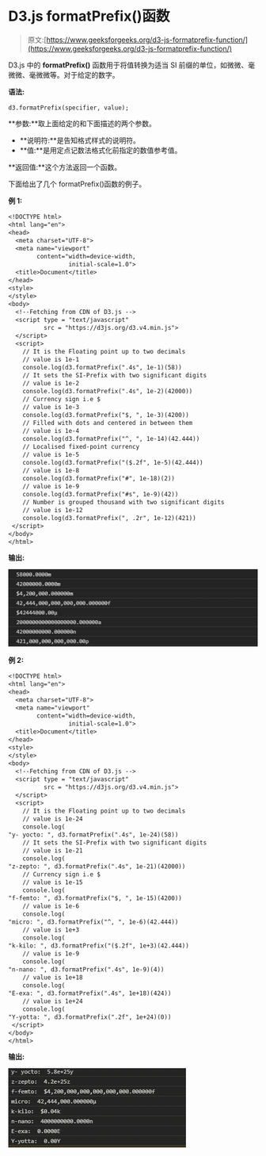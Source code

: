 # D3.js formatPrefix()函数

> 原文:[https://www.geeksforgeeks.org/d3-js-formatprefix-function/](https://www.geeksforgeeks.org/d3-js-formatprefix-function/)

D3.js 中的 **formatPrefix()** 函数用于将值转换为适当 SI 前缀的单位，如微微、毫微微、毫微微等。对于给定的数字。

**语法:**

```
d3.formatPrefix(specifier, value);
```

**参数:**取上面给定的和下面描述的两个参数。

*   **说明符:**是告知格式样式的说明符。
*   **值:**是用定点记数法格式化前指定的数值参考值。

**返回值:**这个方法返回一个函数。

下面给出了几个 formatPrefix()函数的例子。

**例 1:**

```
<!DOCTYPE html>
<html lang="en">
<head>
  <meta charset="UTF-8">
  <meta name="viewport" 
        content="width=device-width, 
                 initial-scale=1.0">
  <title>Document</title>
</head>
<style>
</style>
<body>
  <!--Fetching from CDN of D3.js -->
  <script type = "text/javascript" 
          src = "https://d3js.org/d3.v4.min.js">
  </script>
  <script>
    // It is the Floating point up to two decimals
    // value is 1e-1
    console.log(d3.formatPrefix(".4s", 1e-1)(58))
    // It sets the SI-Prefix with two significant digits
    // value is 1e-2
    console.log(d3.formatPrefix(".4s", 1e-2)(42000))
    // Currency sign i.e $
    // value is 1e-3
    console.log(d3.formatPrefix("$, ", 1e-3)(4200))
    // Filled with dots and centered in between them
    // value is 1e-4
    console.log(d3.formatPrefix("^, ", 1e-14)(42.444))
    // Localised fixed-point currency
    // value is 1e-5
    console.log(d3.formatPrefix("($.2f", 1e-5)(42.444))
    // value is 1e-8
    console.log(d3.formatPrefix("#", 1e-18)(2))
    // value is 1e-9
    console.log(d3.formatPrefix("#s", 1e-9)(42))
    // Number is grouped thousand with two significant digits
    // value is 1e-12
    console.log(d3.formatPrefix(", .2r", 1e-12)(421))
 </script>
</body>
</html>
```

**输出:**

![](img/beb765a568f53ab62a9922d9fad51b60.png)

**例 2:**

```
<!DOCTYPE html>
<html lang="en">
<head>
  <meta charset="UTF-8">
  <meta name="viewport"
        content="width=device-width, 
                 initial-scale=1.0">
  <title>Document</title>
</head>
<style>
</style>
<body>
  <!--Fetching from CDN of D3.js -->
  <script type = "text/javascript" 
          src = "https://d3js.org/d3.v4.min.js">
  </script>
  <script>
    // It is the Floating point up to two decimals
    // value is 1e-24
    console.log(
"y- yocto: ", d3.formatPrefix(".4s", 1e-24)(58))
    // It sets the SI-Prefix with two significant digits
    // value is 1e-21
    console.log(
"z-zepto: ", d3.formatPrefix(".4s", 1e-21)(42000))
    // Currency sign i.e $
    // value is 1e-15
    console.log(
"f-femto: ", d3.formatPrefix("$, ", 1e-15)(4200))
    // value is 1e-6
    console.log(
"micro: ", d3.formatPrefix("^, ", 1e-6)(42.444))
    // value is 1e+3
    console.log(
"k-kilo: ", d3.formatPrefix("($.2f", 1e+3)(42.444))
    // value is 1e-9
    console.log(
"n-nano: ", d3.formatPrefix(".4s", 1e-9)(4))
    // value is 1e+18
    console.log(
"E-exa: ", d3.formatPrefix(".4s", 1e+18)(424))
    // value is 1e+24
    console.log(
"Y-yotta: ", d3.formatPrefix(".2f", 1e+24)(0))
 </script>
</body>
</html>
```

**输出:**

![](img/cec1620030d0569f41a8306d8fc7738a.png)
